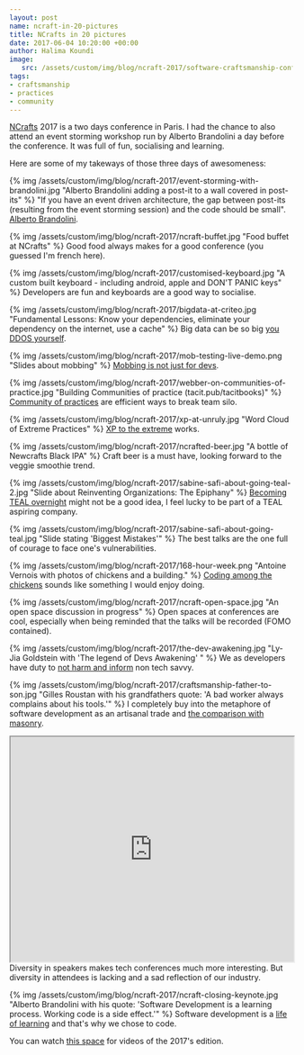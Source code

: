 ```yaml
---
layout: post
name: ncraft-in-20-pictures
title: NCrafts in 20 pictures
date: 2017-06-04 10:20:00 +00:00
author: Halima Koundi
image:
   src: /assets/custom/img/blog/ncraft-2017/software-craftsmanship-conference-paris.jpg
tags:
- craftsmanship
- practices
- community
---
```


[NCrafts](http://ncrafts.io/) 2017 is a two days conference in Paris. I had the chance to also attend an event storming workshop run by Alberto Brandolini a day before the conference.
It was full of fun, socialising and learning.

Here are some of my takeways of those three days of awesomeness:

{% img /assets/custom/img/blog/ncraft-2017/event-storming-with-brandolini.jpg "Alberto Brandolini adding a post-it to a wall covered in post-its" %}
"If you have an event driven architecture, the gap between post-its (resulting from the event storming session) and the code should be small". [Alberto Brandolini](http://twitter.com/ziobrando).

{% img /assets/custom/img/blog/ncraft-2017/ncraft-buffet.jpg "Food buffet at NCrafts" %}
Good food always makes for a good conference (you guessed I'm french here).


{% img /assets/custom/img/blog/ncraft-2017/customised-keyboard.jpg "A custom built keyboard - including android, apple and DON'T PANIC keys" %}
Developers are fun and keyboards are a good way to socialise.


{% img /assets/custom/img/blog/ncraft-2017/bigdata-at-criteo.jpg "Fundamental Lessons: Know your dependencies, eliminate your dependency on the internet, use a cache" %}
Big data can be so big [you DDOS yourself](http://ncrafts.io/speaker/SavarinAnna).


{% img /assets/custom/img/blog/ncraft-2017/mob-testing-live-demo.png "Slides about mobbing" %}
[Mobbing is not just for devs](http://ncrafts.io/speaker/maaretp).


{% img /assets/custom/img/blog/ncraft-2017/webber-on-communities-of-practice.jpg "Building Communities of practice (tacit.pub/tacitbooks)" %}
[Community of practices](http://ncrafts.io/speaker/ewebber) are efficient ways to break team silo.


{% img /assets/custom/img/blog/ncraft-2017/xp-at-unruly.jpg "Word Cloud of Extreme Practices" %}
[XP to the extreme](http://ncrafts.io/speaker/rachelcdavies) works.


{% img /assets/custom/img/blog/ncraft-2017/ncrafted-beer.jpg "A bottle of Newcrafts Black IPA" %}
Craft beer is a must have, looking forward to the veggie smoothie trend.


{% img /assets/custom/img/blog/ncraft-2017/sabine-safi-about-going-teal-2.jpg "Slide about Reinventing Organizations: The Epiphany" %}
[Becoming TEAL overnight](http://ncrafts.io/speaker/SabineSafi) might not be a good idea, I feel lucky to be part of a TEAL aspiring company.


{% img /assets/custom/img/blog/ncraft-2017/sabine-safi-about-going-teal.jpg "Slide stating 'Biggest Mistakes'" %}
The best talks are the one full of courage to face one's vulnerabilities.


{% img /assets/custom/img/blog/ncraft-2017/168-hour-week.png "Antoine Vernois with photos of chickens and a building." %}
[Coding among the chickens](http://ncrafts.io/speaker/avernois) sounds like something I would enjoy doing.


{% img /assets/custom/img/blog/ncraft-2017/ncraft-open-space.jpg "An open space discussion in progress" %}
Open spaces at conferences are cool, especially when being reminded that the talks will be recorded (FOMO contained).


{% img /assets/custom/img/blog/ncraft-2017/the-dev-awakening.jpg "Ly-Jia Goldstein with 'The legend of Devs Awakening' " %}
We as developers have duty to [not harm and inform](http://ncrafts.io/speaker/Ly_Jia) non tech savvy.


{% img /assets/custom/img/blog/ncraft-2017/craftsmanship-father-to-son.jpg "Gilles Roustan with his grandfathers quote: 'A bad worker always complains about his tools.'" %}
I completely buy into the metaphore of software development as an artisanal trade and [the comparison with masonry](http://ncrafts.io/speaker/GillesRoustan).

<iframe style="height: 400px; width: 100%;" src="https://www.youtube.com/embed/nytXq9Ql37g"></iframe>
<br/>Diversity in speakers makes tech conferences much more interesting. 
But diversity in attendees is lacking and a sad reflection of our industry.


{% img /assets/custom/img/blog/ncraft-2017/ncraft-closing-keynote.jpg "Alberto Brandolini with his quote: 'Software Development is a learning process. Working code is a side effect.'" %}
Software development is a [life of learning](http://ncrafts.io/speaker/ziobrando) and that's why we chose to code.

You can watch [this space](http://videos.ncrafts.io/) for videos of the 2017's edition.
